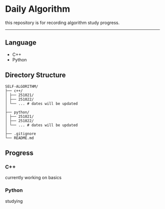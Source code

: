 # Daily Algorithm
this repository is for recording algorithm study progress.

---
## Language
- C++
- Python

## Directory Structure
```
SELF-ALGORITHM/
├── c++/
│ ├── 251021/ 
│ ├── 251022/ 
│ └── ... # dates will be updated
│
├── python/
│ ├── 251021/ 
│ ├── 251022/ 
│ └── ... # dates will be updated
│
├── .gitignore
└── README.md
```

## Progress

### C++
currently working on basics

### Python
studying 

